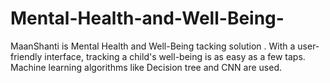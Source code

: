 # Mental-Health-and-Well-Being-
MaanShanti is Mental Health and Well-Being tacking solution . With a user-friendly interface, tracking a child's well-being is as easy as a few taps. Machine learning algorithms like Decision tree and CNN are used.
